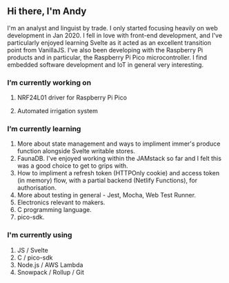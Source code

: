 ## Hi there, I'm Andy

I'm an analyst and linguist by trade. I only started focusing heavily on web development in Jan 2020. I fell in love with front-end development, and I've particularly enjoyed learning Svelte as it acted as an excellent transition point from VanillaJS. I've also been developing with the Raspberry Pi products and in particular, the Raspberry Pi Pico microcontroller. I find embedded software development and IoT in general very interesting.

### I’m currently working on

1. NRF24L01 driver for Raspberry Pi Pico

2. Automated irrigation system

### I’m currently learning

1. More about state management and ways to impliment immer's produce function alongside Svelte writable stores.
2. FaunaDB. I've enjoyed working within the JAMstack so far and I felt this was a good choice to get to grips with.
3. How to impliment a refresh token (HTTPOnly cookie) and access token (in memory) flow, with a partial backend (Netlify Functions), for authorisation.
4. More about testing in general - Jest, Mocha, Web Test Runner.
5. Electronics relevant to makers.
6. C programming language.
7. pico-sdk.

### I'm currently using

1. JS / Svelte
2. C / pico-sdk
3. Node.js / AWS Lambda
4. Snowpack / Rollup / Git
